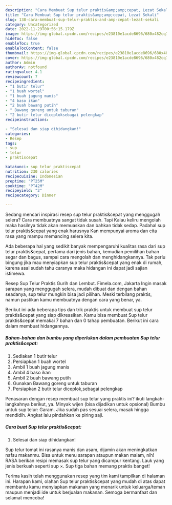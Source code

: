 ```yaml
---
description: "Cara Membuat Sup telur praktis&amp;amp;cepat, Lezat Sekali"
title: "Cara Membuat Sup telur praktis&amp;amp;cepat, Lezat Sekali"
slug: 138-cara-membuat-sup-telur-praktis-and-amp-cepat-lezat-sekali
category: Uncategorized
date: 2022-11-29T00:56:15.179Z
image: https://img-global.cpcdn.com/recipes/e23810e1acde8696/680x482cq70/sup-telur-praktiscepat-foto-resep-utama.jpg
hideToc: false
enableToc: true
enableTocContent: false
thumbnail: https://img-global.cpcdn.com/recipes/e23810e1acde8696/680x482cq70/sup-telur-praktiscepat-foto-resep-utama.jpg
cover: https://img-global.cpcdn.com/recipes/e23810e1acde8696/680x482cq70/sup-telur-praktiscepat-foto-resep-utama.jpg
author: Admin
authorAv: notfound
ratingvalue: 4.1
reviewcount: 7
recipeingredient:
- "1 butir telur"
- "1 buah wortel"
- "1 buah jagung manis"
- "4 baso ikan"
- "2 buah bawang putih"
- " Bawang goreng untuk taburan"
- "2 butir telur diceploksebagai pelengkap"
recipeinstructions:

- "Selesai dan siap dihidangkan!"
categories:
- Resep
tags:
- sup
- telur
- praktiscepat

katakunci: sup telur praktiscepat 
nutrition: 230 calories
recipecuisine: Indonesian
preptime: "PT25M"
cooktime: "PT42M"
recipeyield: "2"
recipecategory: Dinner

---
```



Sedang mencari inspirasi resep sup telur praktis&amp;cepat yang menggugah selera? Cara membuatnya sangat tidak susah. Tapi Kalau keliru mengolah maka hasilnya tidak akan memuaskan dan bahkan tidak sedap. Padahal sup telur praktis&amp;cepat yang enak harusnya Kan mempunyai aroma dan cita rasa yang mampu memancing selera kita.


Ada beberapa hal yang sedikit banyak mempengaruhi kualitas rasa dari sup telur praktis&amp;cepat, pertama dari jenis bahan, kemudian pemilihan bahan segar dan bagus, sampai cara mengolah dan menghidangkannya. Tak perlu bingung jika mau menyiapkan sup telur praktis&amp;cepat yang enak di rumah, karena asal sudah tahu caranya maka hidangan ini dapat jadi sajian istimewa.

Resep Sup Telur Praktis Gurih dan Lembut. Fimela.com, Jakarta Ingin masak sarapan yang menggugah selera, mudah dibuat dan dengan bahan seadanya, sup telur mungkin bisa jadi pilihan. Meski terbilang praktis, namun pastikan kamu membuatnya dengan cara yang benar, ya.


Berikut ini ada beberapa tips dan trik praktis untuk membuat sup telur praktis&amp;cepat yang siap dikreasikan. Kamu bisa membuat Sup telur praktis&amp;cepat memakai 7 bahan dan 0 tahap pembuatan. Berikut ini cara dalam membuat hidangannya.

<!--inarticleads1-->

##### Bahan-bahan dan bumbu yang diperlukan dalam pembuatan Sup telur praktis&amp;cepat:

1. Sediakan 1 butir telur
1. Persiapkan 1 buah wortel
1. Ambil 1 buah jagung manis
1. Ambil 4 baso ikan
1. Ambil 2 buah bawang putih
1. Gunakan  Bawang goreng untuk taburan
1. Persiapkan 2 butir telur diceplok,sebagai pelengkap


Penasaran dengan resep membuat sup telur yang praktis ini? ikuti langkah-langkahnya berikut, ya. Minyak wijen (bisa dijadikan untuk opsional) Bumbu untuk sup telur: Garam. Jika sudah pas sesuai selera, masak hingga mendidih. Angkat lalu pindahkan ke piring saji. 

<!--inarticleads2-->

##### Cara buat Sup telur praktis&amp;cepat:


1. Selesai dan siap dihidangkan!

Sup telur tomat ini rasanya manis dan asam, dijamin akan meningkatkan nafsu makanmu. Bisa untuk menu sarapan ataupun makan malam, nih! RASA berikan resipi memasak sup telur yang dicampur kentang. Lauk yang jenis berkuah seperti sup ×. Sup tiga bahan memang praktis banget! 

Terima kasih telah menggunakan resep yang tim kami tampilkan di halaman ini. Harapan kami, olahan Sup telur praktis&amp;cepat yang mudah di atas dapat membantu kamu menyiapkan makanan yang menarik untuk keluarga/teman maupun menjadi ide untuk berjualan makanan. Semoga bermanfaat dan selamat mencoba!

